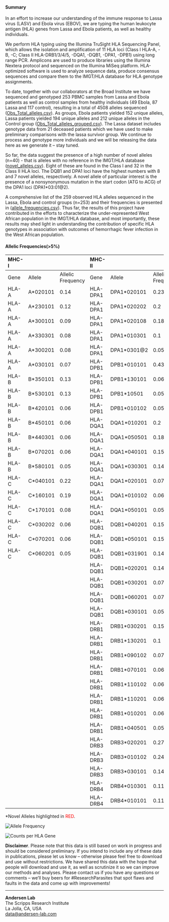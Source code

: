 #### Summary
In an effort to increase our understanding of the immune response to Lassa virus (LASV) and Ebola virus (EBOV), we are typing the human leukocyte antigen (HLA) genes from Lassa and Ebola patients, as well as healthy individuals.

We perform HLA typing using the Illumina TruSight HLA Sequencing Panel, which allows the isolation and amplification of 11 HLA loci (Class I HLA-A, -B, -C; Class II HLA-DRB1/3/4/5, -DQA1, -DQB1, -DPA1, -DPB1) using long range PCR. Amplicons are used to produce libraries using the Illumina Nextera protocol and sequenced on the Illumina MiSeq platform. HLA-optimized software is used to analyze sequence data, produce consensus sequences and compare them to the IMGT/HLA database for HLA genotype assignments.

To date, together with our collaborators at the Broad Institute we have sequenced and genotyped 253 PBMC samples from Lassa and Ebola patients as well as control samples from healthy individuals (49 Ebola, 87 Lassa and 117 control), resulting in a total of 4508 alleles sequenced ([Obs_Total_alleles.csv](https://github.com/andersen-lab/lassa-ebola-hla/blob/master/Obs_Total_alleles.csv)). As groups, Ebola patients yielded 152 unique alleles, Lassa patients yielded 194 unique alleles and 212 unique alleles in the Control group ([Obs_Total_alleles_grouped.csv](https://github.com/andersen-lab/lassa-ebola-hla/blob/master/Obs_Total_alleles_grouped.csv)). The Lassa dataset includes genotype data from 21 deceased patients which we have used to make preliminary comparisons with the lassa survivor group. We continue to process and genotype more individuals and we will be releasing the data here as we generate it – stay tuned.

So far, the data suggest the presence of a high number of novel alleles (n=40) - that is alleles with no reference in the IMGT/HLA database ([novel_alleles.csv](https://github.com/andersen-lab/lassa-ebola-hla/blob/master/novel_alleles.csv)). Eight of these are found in the Class I and 32 in the Class II HLA loci. The DQB1 and DPA1 loci have the highest numbers with 8 and 7 novel alleles, respectively. A novel allele of particular interest is the presence of a nonsynonymous mutation in the start codon (ATG to ACG) of the DPA1 loci (DPA1*03:01@2).

A comprehensive list of the 259 observed HLA alleles sequenced in the Lassa, Ebola and control groups (n=253) and their frequencies is presented in ([allele_frequencies.csv](https://github.com/andersen-lab/lassa-ebola-hla/blob/master/allele_frequencies.csv)). Thus far, the results of this project have contributed in the efforts to characterize the under-represented West African population in the IMGT/HLA database, and most importantly, these results may shed light in understanding the contribution of specific HLA genotypes in association with outcomes of hemorrhagic fever infection in the West African population.

#### Allelic Frequencies(>5%)

| MHC-I |          |                   | MHC-II   |             |                   |
|:---   |:---      |:---               |:---      |:---         |:---               |
| Gene  | Allele   | Allelic Frequency | Gene     | Allele      | Allelic Frequency |
| HLA-A | A*020101 |              0.14 | HLA-DPA1 | DPA1*020101 |              0.23 |
| HLA-A | A*230101 |              0.12 | HLA-DPA1 | DPA1*020202 |               0.2 |
| HLA-A | A*300101 |              0.09 | HLA-DPA1 | DPA1*020108 |              0.18 |
| HLA-A | A*330301 |              0.08 | HLA-DPA1 | DPA1*010301 |               0.1 |
| HLA-A | A*300201 |              0.08 | HLA-DPA1 | DPA1*0301@2 |              0.05 |
| HLA-A | A*030101 |              0.07 | HLA-DPB1 | DPB1*010101 |              0.43 |
| HLA-B | B*350101 |              0.13 | HLA-DPB1 | DPB1*130101 |              0.06 |
| HLA-B | B*530101 |              0.13 | HLA-DPB1 | DPB1*10501  |              0.05 |
| HLA-B | B*420101 |              0.06 | HLA-DPB1 | DPB1*010102 |              0.05 |
| HLA-B | B*450101 |              0.06 | HLA-DQA1 | DQA1*010201 |               0.2 |
| HLA-B | B*440301 |              0.06 | HLA-DQA1 | DQA1*050501 |              0.18 |
| HLA-B | B*070201 |              0.06 | HLA-DQA1 | DQA1*040101 |              0.15 |
| HLA-B | B*580101 |              0.05 | HLA-DQA1 | DQA1*030301 |              0.14 |
| HLA-C | C*040101 |              0.22 | HLA-DQA1 | DQA1*020101 |              0.07 |
| HLA-C | C*160101 |              0.19 | HLA-DQA1 | DQA1*010102 |              0.06 |
| HLA-C | C*170101 |              0.08 | HLA-DQA1 | DQA1*050101 |              0.05 |
| HLA-C | C*030202 |              0.06 | HLA-DQB1 | DQB1*040201 |              0.15 |
| HLA-C | C*070201 |              0.06 | HLA-DQB1 | DQB1*050101 |              0.15 |
| HLA-C | C*060201 |              0.05 | HLA-DQB1 | DQB1*031901 |              0.14 |
|       |          |                   | HLA-DQB1 | DQB1*020201 |              0.14 |
|       |          |                   | HLA-DQB1 | DQB1*030201 |              0.07 |
|       |          |                   | HLA-DQB1 | DQB1*060201 |              0.07 |
|       |          |                   | HLA-DQB1 | DQB1*030101 |              0.05 |
|       |          |                   | HLA-DRB1 | DRB1*030201 |              0.15 |
|       |          |                   | HLA-DRB1 | DRB1*130201 |               0.1 |
|       |          |                   | HLA-DRB1 | DRB1*090102 |              0.07 |
|       |          |                   | HLA-DRB1 | DRB1*070101 |              0.06 |
|       |          |                   | HLA-DRB1 | DRB1*110102 |              0.06 |
|       |          |                   | HLA-DRB1 | DRB1*110201 |              0.06 |
|       |          |                   | HLA-DRB1 | DRB1*010201 |              0.06 |
|       |          |                   | HLA-DRB1 | DRB1*040501 |              0.05 |
|       |          |                   | HLA-DRB3 | DRB3*020201 |              0.27 |
|       |          |                   | HLA-DRB3 | DRB3*010102 |              0.24 |
|       |          |                   | HLA-DRB3 | DRB3*030101 |              0.14 |
|       |          |                   | HLA-DRB4 | DRB4*010301 |              0.11 |
|       |          |                   | HLA-DRB4 | DRB4*010101 |              0.11 |

\*Novel Alleles highlighted in <span style="color: red;">RED</span>.

![Allele Frequency](https://raw.githubusercontent.com/andersen-lab/lassa-ebola-hla/master/img/allelic_frequency.png)

![Counts per HLA Gene](https://raw.githubusercontent.com/andersen-lab/lassa-ebola-hla/master/img/counts.png)

**Disclaimer**. Please note that this data is still based on work in progress and should be considered preliminary. If you intend to include any of these data in publications, please let us know – otherwise please feel free to download and use without restrictions. We have shared this data with the hope that people will download and use it, as well as scrutinize it so we can improve our methods and analyses. Please contact us if you have any questions or comments – we’ll buy beers for #ResearchParasites that spot flaws and faults in the data and come up with improvements!

---
**Andersen Lab**  
The Scripps Research Institute  
La Jolla, CA, USA  
[data@andersen-lab.com](mailto:data@andersen-lab.com)
